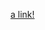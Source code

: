 [a link!](https://docs.microsoft.com/en-us/previous-versions/windows/internet-explorer/ie-developer/platform-apis/aa752574(v=vs.85)?redirectedfrom=MSDN)